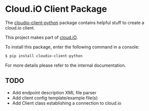 # Cloud.iO Client Package
The [cloudio-client-python](https://pypi.org/project/cloudio-client-python/) package
contains helpful stuff to create a cloud.io client.

This project makes part of [cloud.iO](https://cloudio.hevs.ch/).

To install this package, enter the following command in a console:
```bash
$ pip install cloudio-client-python
```

For more details please refer to the internal documentation.

## TODO
 - Add endpoint description XML file parser
 - Add client config template/example file(s)
 - Add Client class establishing a connection to cloud.io
